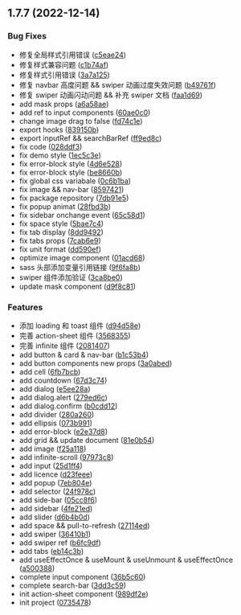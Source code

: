 ## 1.7.7 (2022-12-14)

### Bug Fixes

-   修复全局样式引用错误 ([c5eae24](https://github.com/taoyage/react-mobile-ui/commit/c5eae24b76ed52ed598d90ba454855e1f22fe0e0))
-   修复样式兼容问题 ([c1b74af](https://github.com/taoyage/react-mobile-ui/commit/c1b74afd28d63237ed3d5a2ff88d06a7f79eea72))
-   修复样式引用错误 ([3a7a125](https://github.com/taoyage/react-mobile-ui/commit/3a7a125dbee7fc8211a0547a50689aec659d2995))
-   修复 navbar 高度问题 && swiper 动画过度失效问题 ([b49761f](https://github.com/taoyage/react-mobile-ui/commit/b49761f92ac95537248aa863cebecaa1284c4cdf))
-   修复 swiper 动画闪动问题 && 补充 swiper 文档 ([faa1d69](https://github.com/taoyage/react-mobile-ui/commit/faa1d69eba7718f32cfcf9f45a2d762d172ee1f5))
-   add mask props ([a6a58ae](https://github.com/taoyage/react-mobile-ui/commit/a6a58ae15a67a45565ac93a19a1ab83a1b005043))
-   add ref to input components ([60ae0c0](https://github.com/taoyage/react-mobile-ui/commit/60ae0c0fef79cdf942de867e4df784419b532e18))
-   change image drag to false ([fd74c1e](https://github.com/taoyage/react-mobile-ui/commit/fd74c1ef7a363549816f4b5b5d110c5cbf6d0663))
-   export hooks ([839150b](https://github.com/taoyage/react-mobile-ui/commit/839150b4d63d6fd176b745d5836a20487b7bb4bd))
-   export inputRef && searchBarRef ([ff9ed8c](https://github.com/taoyage/react-mobile-ui/commit/ff9ed8cef6482ea7736e8e4f54f08b85b7c833b1))
-   fix code ([028ddf3](https://github.com/taoyage/react-mobile-ui/commit/028ddf34acf56a70fdee8f979d385b43bb6be0b2))
-   fix demo style ([1ec5c3e](https://github.com/taoyage/react-mobile-ui/commit/1ec5c3e1e8218815f560502210e3795a831daa8d))
-   fix error-block style ([4d6e528](https://github.com/taoyage/react-mobile-ui/commit/4d6e528eda3500f576e81451b9b953d821b95c56))
-   fix error-block style ([be8660b](https://github.com/taoyage/react-mobile-ui/commit/be8660bbd4862efd83d62d8653bb19d43d36e249))
-   fix global css variabale ([0c6b1ba](https://github.com/taoyage/react-mobile-ui/commit/0c6b1ba1f5b3ac0e442bc745a3528e4764a5890a))
-   fix image && nav-bar ([8597421](https://github.com/taoyage/react-mobile-ui/commit/85974214ebc3b2c65479c795b5f9f30f46e3a6cf))
-   fix package repository ([7db91e5](https://github.com/taoyage/react-mobile-ui/commit/7db91e51f84f8d22124d8cee0af274e666fbb94b))
-   fix popup animat ([28fbd3b](https://github.com/taoyage/react-mobile-ui/commit/28fbd3ba68080e60e8f5daa1a94d26bde90714b4))
-   fix sidebar onchange event ([65c58d1](https://github.com/taoyage/react-mobile-ui/commit/65c58d1ef3b914c34bcca03d016485005596bb4c))
-   fix space style ([5bae7c4](https://github.com/taoyage/react-mobile-ui/commit/5bae7c40b224ad095a9f5ec4f6242c61aaf9930f))
-   fix tab display ([8dd9492](https://github.com/taoyage/react-mobile-ui/commit/8dd9492f387b15984ec52e5571e686e4fa597c13))
-   fix tabs props ([7cab6e9](https://github.com/taoyage/react-mobile-ui/commit/7cab6e940d35b98a1ec42c4af0482042ac43407b))
-   fix unit format ([dd590ef](https://github.com/taoyage/react-mobile-ui/commit/dd590ef2fba004dcbfbcb1bba587010f24797ee7))
-   optimize image component ([01acd68](https://github.com/taoyage/react-mobile-ui/commit/01acd68a87c5f3999fa0a62e6e0931f495bfbd7b))
-   sass 头部添加变量引用链接 ([9f6fa8b](https://github.com/taoyage/react-mobile-ui/commit/9f6fa8b5fa6021d26ea912cb5a6485683d8e03d5))
-   swiper 组件添加验证 ([3ca8be0](https://github.com/taoyage/react-mobile-ui/commit/3ca8be0297538d9481a2aacb49e304246909c87e))
-   update mask component ([d9f8c81](https://github.com/taoyage/react-mobile-ui/commit/d9f8c810f7db3145fd3bacc2756fe912cb91ddc3))

### Features

-   添加 loading 和 toast 组件 ([d94d58e](https://github.com/taoyage/react-mobile-ui/commit/d94d58ed98ef6be488e6248460e306fdc24678af))
-   完善 action-sheet 组件 ([3568355](https://github.com/taoyage/react-mobile-ui/commit/3568355d9002a6ddea5531b51f3bb4cfef314d2a))
-   完善 infinite 组件 ([2081407](https://github.com/taoyage/react-mobile-ui/commit/20814073023f633d396dd2e6bf9982845d52aa6d))
-   add button & card & nav-bar ([b1c53b4](https://github.com/taoyage/react-mobile-ui/commit/b1c53b4d071c98ae85bc6958081fc4d0eead9f58))
-   add button components new props ([3a0abed](https://github.com/taoyage/react-mobile-ui/commit/3a0abed69106e9894d98ef08a9a661ebbb0648bd))
-   add cell ([6fb7bcb](https://github.com/taoyage/react-mobile-ui/commit/6fb7bcb1665a9db52f67e88b8f70fa55a869ba37))
-   add countdown ([67d3c74](https://github.com/taoyage/react-mobile-ui/commit/67d3c74e46d1bb28a7f63cadb80d72bd09e06917))
-   add dialog ([e5ee28a](https://github.com/taoyage/react-mobile-ui/commit/e5ee28a919039463bfd786f50fa599c8fb060ae7))
-   add dialog.alert ([279ed6c](https://github.com/taoyage/react-mobile-ui/commit/279ed6ccbaf04f4f7630485732852c8ed5620734))
-   add dialog.confirm ([b0cdd12](https://github.com/taoyage/react-mobile-ui/commit/b0cdd125f6f3824e54642c2238357d10ddee1712))
-   add divider ([280a260](https://github.com/taoyage/react-mobile-ui/commit/280a26045b2903fe20bf30adb768c430e8545e42))
-   add ellipsis ([073b991](https://github.com/taoyage/react-mobile-ui/commit/073b991b2d3c741e8366ce436ddb82ae4ac7f50d))
-   add error-block ([e2e37d8](https://github.com/taoyage/react-mobile-ui/commit/e2e37d8d3fc04e4f85309cd5a30b461cdb59ea8f))
-   add grid && update document ([81e0b54](https://github.com/taoyage/react-mobile-ui/commit/81e0b547969610478c58f804c7155374d80f0fd3))
-   add image ([f25a118](https://github.com/taoyage/react-mobile-ui/commit/f25a118912450b22ce86cd9f2f9289447dc39521))
-   add infinite-scroll ([97973c8](https://github.com/taoyage/react-mobile-ui/commit/97973c885cad95136c79aadda4b22ec215a9fa3d))
-   add input ([25d1ff4](https://github.com/taoyage/react-mobile-ui/commit/25d1ff4486255afc877d0f8681ed5c75758ec9bd))
-   add licence ([d23feee](https://github.com/taoyage/react-mobile-ui/commit/d23feeed7a95cb5b3f9c59583775ea52007bd323))
-   add popup ([7eb804e](https://github.com/taoyage/react-mobile-ui/commit/7eb804e8d58645a272b91b6165736c46e9396d36))
-   add selector ([24f978c](https://github.com/taoyage/react-mobile-ui/commit/24f978c0ff4b4ec4822455196a21469196578fef))
-   add side-bar ([05cc8f6](https://github.com/taoyage/react-mobile-ui/commit/05cc8f69754eb8a05c07e82eeec02a91ca771d17))
-   add sidebar ([4fe21ed](https://github.com/taoyage/react-mobile-ui/commit/4fe21ed0fcf607fa8734b2c01d490db40e1847ad))
-   add slider ([d6b4b0d](https://github.com/taoyage/react-mobile-ui/commit/d6b4b0dbda8e28b08f86f30575646f48fb1a76b0))
-   add space && pull-to-refresh ([27114ed](https://github.com/taoyage/react-mobile-ui/commit/27114ed65e859688edff8ba0d68998b33d8beaaa))
-   add swiper ([36410b1](https://github.com/taoyage/react-mobile-ui/commit/36410b1830d8c0885df970a7765278fb1844d254))
-   add swiper ref ([b6fc9df](https://github.com/taoyage/react-mobile-ui/commit/b6fc9df4eed460f9541e5dea50e796f4908cde82))
-   add tabs ([eb14c3b](https://github.com/taoyage/react-mobile-ui/commit/eb14c3b51ff9993bcc2bd8d6019fa1bce584b711))
-   add useEffectOnce & useMount & useUnmount & useEffectOnce ([a500388](https://github.com/taoyage/react-mobile-ui/commit/a500388833c5247e9621de7d38a535caf38e75db))
-   complete input component ([36b5c60](https://github.com/taoyage/react-mobile-ui/commit/36b5c60a6a411704196e5cccc412eebd0144680b))
-   complete search-bar ([3dd3c59](https://github.com/taoyage/react-mobile-ui/commit/3dd3c59bb60611dbc7f4e224142f20525b44522c))
-   init action-sheet component ([989df2e](https://github.com/taoyage/react-mobile-ui/commit/989df2ea9eeb9a15b66a5ec995d622798b01dbe2))
-   init project ([0735478](https://github.com/taoyage/react-mobile-ui/commit/0735478c36e41fcaf8c26cb66c2cba4bba81b893))
